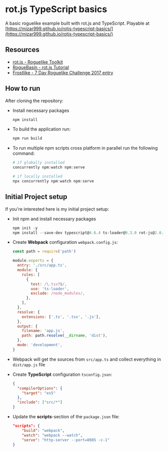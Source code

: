 # rot.js TypeScript basics

A basic roguelike example built with rot.js and TypeScript. Playable at [https://mizar999.github.io/rotjs-typescript-basics/](https://mizar999.github.io/rotjs-typescript-basics/)

## Resources

- [rot.js - Roguelike Toolkit](https://github.com/ondras/rot.js)
- [RogueBasin - rot.js Tutorial](http://www.roguebasin.roguelikedevelopment.org/index.php?title=Rot.js_tutorial)
- [Frostlike - 7 Day Roguelike Challenge 2017 entry](https://github.com/maqqr/7drl2017)

## How to run

After cloning the repository:

- Install necessary packages

  ```powershell
  npm install
  ```

- To build the application run:

  ```powershell
  npm run build
  ```

- To run multiple npm scripts cross platform in parallel run the following command:

  ```powershell
  # if globally installed
  concurrently npm:watch npm:serve

  # if locally installed
  npx concurrently npm:watch npm:serve
  ```

## Initial Project setup

If you're interested here is my initial project setup:

- Init npm and install necessary packages

  ```powershell
  npm init -y
  npm install --save-dev typescript@4.6.4 ts-loader@9.3.0 rot-js@2.0.3 webpack@5.72.1 webpack-cli@4.9.2 http-server@14.1.0 concurrently@7.2.1
  ```

- Create **Webpack** configuration `webpack.config.js`:

  ```javascript
  const path = require('path')

  module.exports = {
    entry: './src/app.ts',
    module: {
      rules: [
        {
          test: /\.tsx?$/,
          use: 'ts-loader',
          exclude: /node_modules/,
        },
      ],
    },
    resolve: {
      extensions: ['.ts', '.tsx', '.js'],
    },
    output: {
      filename: 'app.js',
      path: path.resolve(__dirname, 'dist'),
    },
    mode: 'development',
  }
  ```

- Webpack will get the sources from `src/app.ts` and collect everything in `dist/app.js` file
- Create **TypeScript** configuration `tsconfig.json`:

  ```json
  {
    "compilerOptions": {
      "target": "es5"
    },
    "include": ["src/*"]
  }
  ```

- Update the **scripts**-section of the `package.json` file:

  ```json
  "scripts": {
      "build": "webpack",
      "watch": "webpack --watch",
      "serve": "http-server --port=8085 -c-1"
  }
  ```

